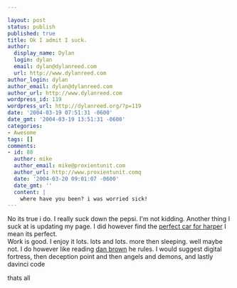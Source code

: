 ```yaml
---

layout: post
status: publish
published: true
title: Ok I admit I suck.
author:
  display_name: Dylan
  login: dylan
  email: dylan@dylanreed.com
  url: http://www.dylanreed.com
author_login: dylan
author_email: dylan@dylanreed.com
author_url: http://www.dylanreed.com
wordpress_id: 119
wordpress_url: http://dylanreed.org/?p=119
date: '2004-03-19 07:51:31 -0600'
date_gmt: '2004-03-19 13:51:31 -0600'
categories:
- Awesome
tags: []
comments:
- id: 88
  author: mike
  author_email: mike@proxientunit.com
  author_url: http://www.proxientunit.comq
  date: '2004-03-20 09:01:07 -0600'
  date_gmt: ''
  content: |
    where have you been? i was worried sick!
---
```


   No its true i do. I really suck down the pepsi. I'm not kidding. Another thing I suck at is updating my page. I did however find the [perfect car for harper][1] I mean its perfect.  
Work is good. I enjoy it lots. lots and lots. more then sleeping. well maybe not. I do however like reading [dan brown][2] he rules. I would suggest digital fortress, then deception point and then angels and demons, and lastly davinci code

   [1]: http://www.minimania.com/images/webstuff/parismini/bigpics/mini%20cabrio%20r.jpg
   [2]: http://www.danbrown.com

thats all

